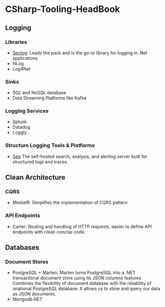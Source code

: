 # CSharp-Tooling-HeadBook

## Logging
### Libraries
- [Serilog](https://github.com/serilog/serilog-aspnetcore]): Leads the pack and is the go-to library for logging in .Net applications
- NLog
- Log4Net

### Sinks
- SQL and NoSQL database
- Data Streaming Platforms like Kafka

### Logging Services
- Splunk
- Datadog
- Loggly

### Structure Logging Tools & Platforms
- [Seq](https://datalust.co/seq)
  The self-hosted search, analysis, and alerting server built for structured logs and traces.

## Clean Architecture

### CQRS
- MediatR: Simplifies the implementation of CQRS pattern


### API Endpoints
- Carter: Routing and handling of HTTP requests, easier to define API endpoints with clean concise code.

## Databases

### Document Stores
- PostgreSQL + Marten: Marten turns PostgreSQL into a .NET transactional document store using its JSON columns features. Combines the flexibility of document database with the reliability of relational PostgreSQL database. It allows us to store and query our data as JSON documents.
- Mongodb.NET

